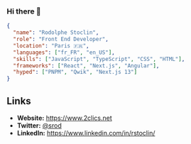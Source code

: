 ### Hi there 👋

<!--
**srod/srod** is a ✨ _special_ ✨ repository because its `README.md` (this file) appears on your GitHub profile.

Here are some ideas to get you started:

- 🔭 I’m currently working on ...
- 🌱 I’m currently learning ...
- 👯 I’m looking to collaborate on ...
- 🤔 I’m looking for help with ...
- 💬 Ask me about ...
- 📫 How to reach me: ...
- 😄 Pronouns: ...
- ⚡ Fun fact: ...
-->

```json
{
  "name": "Rodolphe Stoclin", 
  "role": "Front End Developer",
  "location": "Paris 🇫🇷",
  "languages": ["fr_FR", "en_US"],
  "skills": ["JavaScript", "TypeScript", "CSS", "HTML"],
  "frameworks": ["React", "Next.js", "Angular"],
  "hyped": ["PNPM", "Qwik", "Next.js 13"]
}
```

## Links

- **Website:** https://www.2clics.net
- **Twitter:** [@srod](https://twitter.com/srod)
- **LinkedIn:** https://www.linkedin.com/in/rstoclin/
